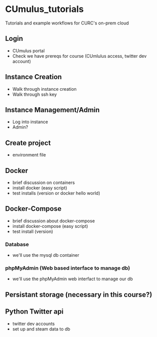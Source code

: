 # CUmulus_tutorials
Tutorials and example workflows for CURC's on-prem cloud

## Login
- CUmulus portal
- Check we have prereqs for course (CUmlulus access, twitter dev account)

## Instance Creation
- Walk through instance creation
- Walk through ssh key

## Instance Management/Admin
- Log into instance
- Admin?

## Create project
- environment file

## Docker
- brief discussion on containers
- install docker (easy script)
- test installs (version or docker hello world)

## Docker-Compose
- brief discussion about docker-compose
- install docker-compose (easy script)
- test install (version)

### Database
- we'll use the mysql db container

### phpMyAdmin (Web based interface to manage db)
- we'll use the phpMyAdmin web interfact to manage our db

## Persistant storage (necessary in this course?)

## Python Twitter api
- twitter dev accounts
- set up and steam data to db

